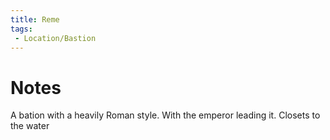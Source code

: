 ```yaml
---
title: Reme
tags: 
 - Location/Bastion
---
```


# Notes

A bation with a heavily Roman style. With the emperor leading it. Closets to the water